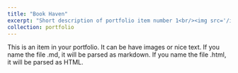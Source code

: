 ```yaml
---
title: "Book Haven"
excerpt: "Short description of portfolio item number 1<br/><img src='/images/bookhaven1.png' width='450' height='400'>"
collection: portfolio
---
```


This is an item in your portfolio. It can be have images or nice text. If you name the file .md, it will be parsed as markdown. If you name the file .html, it will be parsed as HTML. 
